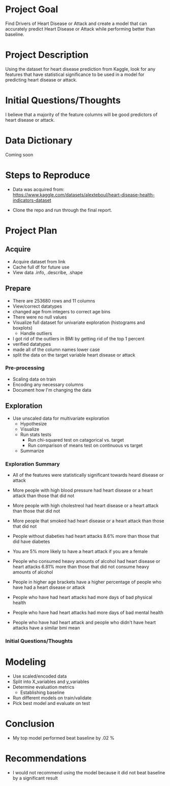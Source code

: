 # Project Goal

Find Drivers of Heart Disease or Attack and create a model that can accurately predict Heart Disease or Attack while performing better than baseline.

# Project Description

Using the dataset for heart disease prediction from Kaggle, look for any features that have statistical significance to be used in a model for predicting heart disease or attack.

# Initial Questions/Thoughts

I believe that a majority of the feature columns will be good predictors of heart disease or attack.

# Data Dictionary

Coming soon

# Steps to Reproduce

- Data was acquired from: https://www.kaggle.com/datasets/alexteboul/heart-disease-health-indicators-dataset

- Clone the repo and run through the final report.

# Project Plan

## Acquire

- Acquire dataset from link
- Cache full df for future use
- View data .info, .describe, .shape

## Prepare
- There are 253680 rows and 11 columns
- View/correct datatypes
- changed age from integers to correct age bins
- There were no null values
- Visualize full dataset for univariate exploration (histograms and boxplots)
    - Handle outliers
- I got rid of the outliers in BMI by getting rid of the top 1 percent
- verified datatypes
- made all of the column names lower case
- split the data on the target variable heart disease or attack

### Pre-processing

- Scaling data on train
- Encoding any necessary columns 
- Document how I'm changing the data

## Exploration

- Use unscaled data for multivariate exploration
    - Hypothesize
    - Visualize
    - Run stats tests
        - Run chi-squared test on catagorical vs. target
        - Run comparison of means test on continuous vs target
    - Summarize

### Exploration Summary
- All of the features were statistically significant towards heard disease or attack

- More people with high blood pressure had heart disease or a heart attack than those that did not
- More people with high cholestreol had heart disease or a heart attack than those that did not
- More people that smoked had heart disease or a heart attack than those that did not
- People without diabeties had heart attacks 8.6% more than those that did have diabetes
- You are 5% more likely to have a heart attack if you are a female
- People who consumed heavy amounts of alcohol had heart disease or heart attacks 6.81% more than those that did not consume heavy amounts of alcohol

- People in higher age brackets have a higher percentage of people who have had a heart disease or attack
- People who have had heart attacks had more days of bad physical health
- People who have had heart attacks had more days of bad mental health
- People who have had heart attack and people who didn't have heart attacks have a similar bmi mean

### Initial Questions/Thoughts

# Modeling

- Use scaled/encoded data
- Split into X_variables and y_variables
- Determine evaluation metrics
    - Establishing baseline
- Run different models on train/validate
- Pick best model and evaluate on test

# Conclusion
* My top model performed beat baseline by .02 %

# Recommendations
* I would not recommend using the model because it did not beat baseline by a significant result